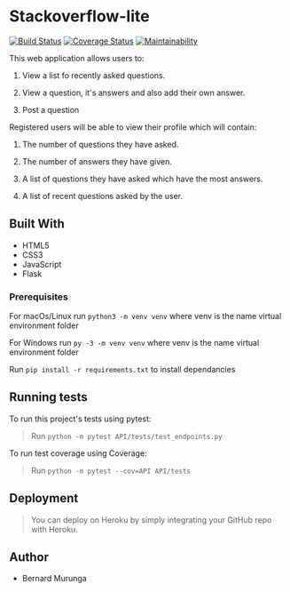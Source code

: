 # Stackoverflow-lite
[![Build Status](https://travis-ci.com/bernard-murunga/stackoverflow-lite.svg?branch=feature)](https://travis-ci.com/bernard-murunga/stackoverflow-lite)
[![Coverage Status](https://coveralls.io/repos/github/bernard-murunga/stackoverflow-lite/badge.svg?branch=feature)](https://coveralls.io/github/bernard-murunga/stackoverflow-lite?branch=feature)
[![Maintainability](https://api.codeclimate.com/v1/badges/661ddfa49e279ba9dba5/maintainability)](https://codeclimate.com/github/bernard-murunga/stackoverflow-lite/maintainability)

This web application allows users to:

1. View a list fo recently asked questions.

2. View a question, it's answers and also add their own answer.

3. Post a question

Registered users will be able to view their profile which will contain:

1. The number of questions they have asked.

2. The number of answers they have given.

3. A list of questions they have asked which have the most answers.

4. A list of recent questions asked by the user.

## Built With
- HTML5
- CSS3
- JavaScript
- Flask

### Prerequisites
For macOs/Linux run `python3 -m venv venv` where venv is the name virtual environment folder

For Windows run `py -3 -m venv venv` where venv is the name virtual environment folder

Run `pip install -r requirements.txt` to install dependancies

## Running tests
To run this project's tests using pytest:

> Run `python -m pytest API/tests/test_endpoints.py`

To run test coverage using Coverage:

> Run `python -m pytest --cov=API API/tests`

## Deployment

> You can deploy on Heroku by simply integrating your GitHub repo with Heroku.

## Author
- Bernard Murunga